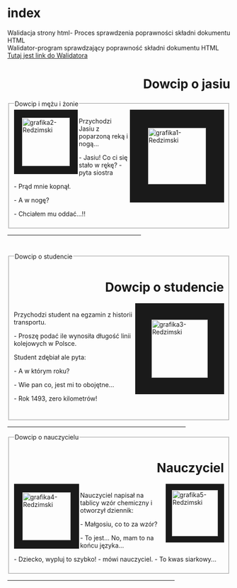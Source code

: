 # index
Walidacja strony html- Proces sprawdzenia poprawności składni dokumentu HTML
<br>
Walidator-program sprawdzający poprawność składni dokumentu HTML
<A HREF="https://validator.w3.org/unicorn/?ucn_lang=pl"> Tutaj jest link do Walidatora </A>




<h1 ALIGN=right >Dowcip o jasiu</h1>
<FIELDSET>
 <IMG SRC="https://thumbs.gfycat.com/LazyLightheartedCrossbill-max-1mb.gif" ALIGN=right BORDER=41 WIDTH=131 HEIGHT=127 ALT="grafika1-Redzimski">
   <IMG SRC="https://i1.kwejk.pl/k/obrazki/2011/08/d05fc89fe948f485fe7911fc33923f71.gif" ALIGN=left BORDER=18 WIDTH=108 HEIGHT=109 ALT="grafika2-Redzimski">
   <LEGEND> Dowcip i mężu i żonie </LEGEND> 
 <br>
Przychodzi Jasiu z poparzoną reką i nogą...
<p>- Jasiu! Co ci się stało w rękę? - pyta siostra
<p>- Prąd mnie kopnął.
<p>- A w nogę?
<p>- Chciałem mu oddać...!!
</FIELDSET>
<HR SIZE=5 WIDTH=60% ALIGN=CENTER color=red>
<h1 ALIGN=right></h1>
<FIELDSET>
<h1 ALIGN=right >Dowcip o studencie</h1>
 <IMG SRC="https://gifyagusi.pl/img/2018/08/30/obrazek-gif/uczen/ucze%C5%84%20z%20teczk%C4%85.gif" ALIGN=right BORDER=37 WIDTH=127 HEIGHT=131 ALT="grafika3-Redzimski"><LEGEND>Dowcip o studencie </LEGEND> 
 <br>
 Przychodzi student na egzamin z historii transportu.
<p>- Proszę podać ile wynosiła długość linii kolejowych w Polsce.
<p>Student zdębiał ale pyta:
<p>- A w którym roku?
<p>- Wie pan co, jest mi to obojętne...
<p>- Rok 1493, zero kilometrów!</p></br>
</FIELDSET>
<HR SIZE=7 WIDTH=80% align=right color=black>
<FIELDSET>
<h1 ALIGN=right> Nauczyciel</h1><IMG SRC="https://img.gifyagusi.pl/2019/09/02/obrazek-gif/nauczyciel/Emerytowany%20profesor%20uczelni%20wy%C5%BCszej.gif" ALIGN=left BORDER=19 WIDTH=109 HEIGHT=108 ALT="grafika4-Redzimski">
<IMG SRC="https://www.gify.net/data/media/385/nauczyciel-i-nauczycielka-ruchomy-obrazek-0002.gif" ALIGN=right BORDER=14 WIDTH=104 HEIGHT=104 ALT="grafika5-Redzimski">
 <legend>Dowcip o nauczycielu</legend>  
 <br>
Nauczyciel napisał na tablicy wzór chemiczny i otworzył dziennik:
<p>- Małgosiu, co to za wzór?
<p>- To jest... No, mam to na końcu języka...
<p>- Dziecko, wypluj to szybko! - mówi nauczyciel. - To kwas siarkowy...
</FIELDSET>
<HR SIZE=5 WIDTH=75% align=center color=yellow>
 
